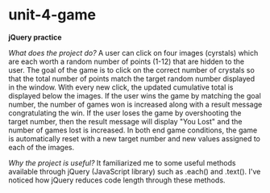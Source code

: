 # unit-4-game
**jQuery practice**

*What does the project do?* 
A user can click on four images (cyrstals) which are each worth a random number of points (1-12) that are hidden to the user. The goal of the game is to click on the correct number of crystals so that the total number of points match the target random number displayed in the window. With every new click, the updated cumulative total is displayed below the images. If the user wins the game by matching the goal number, the number of games won is increased along with a result message congratulating the win. If the user loses the game by overshooting the target number, then the result message will display "You Lost" and the number of games lost is increased. In both end game conditions, the game is automatically reset with a new target number and new values assigned to each of the images.

*Why the project is useful?*
It familiarized me to some useful methods available through jQuery (JavaScript library) such as .each() and .text(). I've noticed how jQuery reduces code length through these methods. 